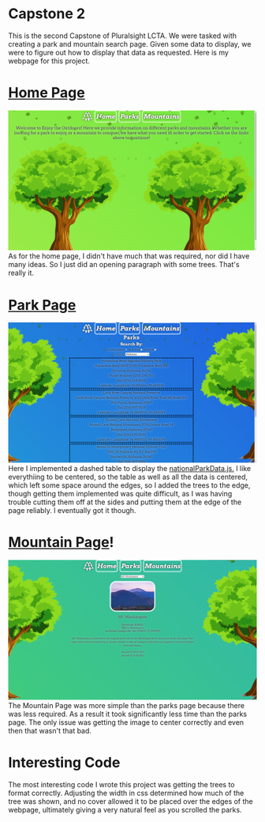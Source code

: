 # Capstone 2

This is the second Capstone of Pluralsight LCTA. We were tasked with creating a park and mountain search page. 
Given some data to display, we were to figure out how to display that data as requested. Here is my webpage for this project.

# [Home Page](html/home.html)
![homepage](images/homepage.png)
As for the home page, I didn't have much that was required, nor did I have many ideas. 
So I just did an opening paragraph with some trees. That's really it. 

# [Park Page](html/parks.html)
![parkspage](images/parkspage.png)
Here I implemented a dashed table to display the [nationalParkData.js.](scripts/data/nationalParkData.js)
I like everythiing to be centered, so the table as well as all the data is centered, which left some space around the edges,
so I added the trees to the edge, though getting them implemented was quite difficult, as I was having trouble cutting them off at the
sides and putting them at the edge of the page reliably. I eventually got it though. 

# [Mountain Page](html/moutains.html)!
![mountainspage](images/mountainspage.png)
The Mountain Page was more simple than the parks page because there was less required. As a result it took significantly less time than the parks page. The only issue was getting the image to center correctly and even then that wasn't that bad.

# Interesting Code
The most interesting code I wrote this project was getting the trees to format correctly. Adjusting the width in css determined how much of the tree was shown, and no cover allowed it to be placed over the edges of the webpage, ultimately giving a very natural feel as you scrolled the parks.